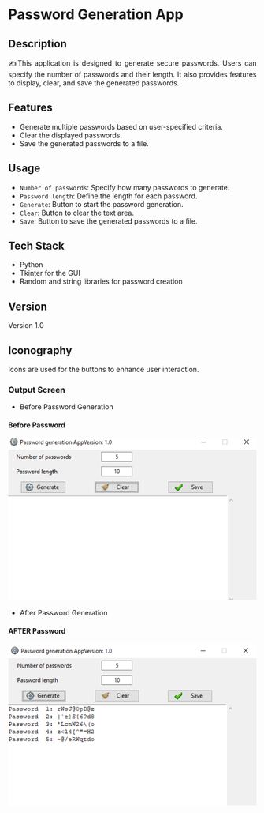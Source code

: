 # Password Generation App

## Description
<p align="justify">✍This application is designed to generate secure passwords. Users can specify the number of passwords and their length. It also provides features to display, clear, and save the generated passwords.</p>

## Features
- Generate multiple passwords based on user-specified criteria.
- Clear the displayed passwords.
- Save the generated passwords to a file.

## Usage
- `Number of passwords`: Specify how many passwords to generate.
- `Password length`: Define the length for each password.
- `Generate`: Button to start the password generation.
- `Clear`: Button to clear the text area.
- `Save`: Button to save the generated passwords to a file.

## Tech Stack
- Python
- Tkinter for the GUI
- Random and string libraries for password creation

## Version
Version 1.0

## Iconography
Icons are used for the buttons to enhance user interaction.

### Output Screen

- Before Password Generation
#### Before Password
  ![Before](./Pictures/Before.png)

- After Password Generation
#### AFTER Password
   ![After](./Pictures/After.png)